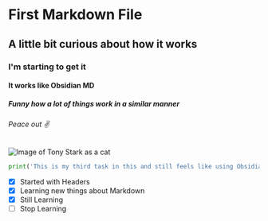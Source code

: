 # First Markdown File
## A little bit curious about how it works
### I'm starting to get it
#### It works like Obsidian MD
##### Funny how a lot of things work in a similar manner
###### Peace out :v:
![Image of Tony Stark as a cat](https://octodex.github.com/images/Fintechtocat.png)
```python
print('This is my third task in this and still feels like using Obsidian MD')
```
- [x] Started with Headers
- [x] Learning new things about Markdown
- [x] Still Learning
- [ ] Stop Learning
